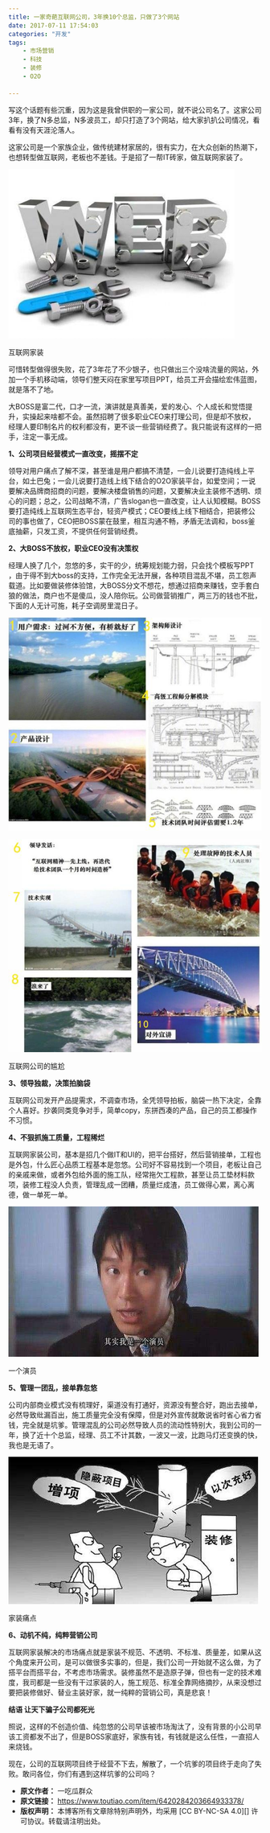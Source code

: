 ```yaml
---
title: 一家奇葩互联网公司，3年换10个总监，只做了3个网站
date: 2017-07-11 17:54:03
categories: "开发"
tags:
	- 市场营销
	- 科技
	- 装修
	- O2O

---
```


写这个话题有些沉重，因为这是我曾供职的一家公司，就不说公司名了。这家公司3年，换了N多总监，N多波员工，却只打造了3个网站，给大家扒扒公司情况，看看有没有天涯沦落人。

这家公司是一个家族企业，做传统建材家居的，很有实力，在大众创新的热潮下，也想转型做互联网，老板也不差钱。于是招了一帮IT砖家，做互联网家装了。

![一家奇葩互联网公司，3年换10个总监，只做了3个网站][3_10_3]

互联网家装

可惜转型做得很失败，花了3年花了不少银子，也只做出三个没啥流量的网站，外加一个手机移动端，领导们整天闷在家里写项目PPT，给员工开会描绘宏伟蓝图，就是落不了地。

大BOSS是富二代，口才一流，演讲就是真善美，爱的发心、个人成长和觉悟提升，实操起来啥都不会。虽然招聘了很多职业CEO来打理公司，但是却不放权，经理人要印制名片的权利都没有，更不谈一些营销经费了。我只能说有这样的一把手，注定一事无成。

**1、公司项目经营模式一直改变，摇摆不定**

领导对用户痛点了解不深，甚至谁是用户都搞不清楚，一会儿说要打造纯线上平台，如土巴兔；一会儿说要打造线上线下结合的O2O家装平台，如爱空间；一说要解决品牌商招商的问题，要解决楼盘销售的问题，又要解决业主装修不透明、烦心的问题；总之，公司战略不清，广告slogan也一直改变，让人认知模糊。BOSS要打造纯线上互联网生态平台，轻资产模式；CEO要线上线下相结合，把装修公司的事也做了，CEO把BOSS蒙在鼓里，相互沟通不畅，矛盾无法调和，boss釜底抽薪，只发工资，不提供任何营销经费。

**2、大BOSS不放权，职业CEO没有决策权**

经理人换了几个，忽悠的多，实干的少，统筹规划能力弱，只会找个模板写PPT ，由于得不到大boss的支持，工作完全无法开展，各种项目混乱不堪，员工怨声载道。比如要做装修体验馆，大BOSS分文不想花，想通过招商来赚钱，空手套白狼的做法，商户也不是傻瓜，没人陪你玩。公司做营销推广，两三万的钱也不批，下面的人无计可施，耗子空调房里混日子。

![一家奇葩互联网公司，3年换10个总监，只做了3个网站][3_10_3 1]

![一家奇葩互联网公司，3年换10个总监，只做了3个网站][3_10_3 2]

互联网公司的尴尬

**3、领导独裁，决策拍脑袋**

互联网公司发开产品提需求，不调查市场，全凭领导拍板，脑袋一热下决定，全靠个人喜好。抄袭同类竞争对手，简单copy，东拼西凑的产品，自己的员工都操作不习惯。

**4、不狠抓施工质量，工程稀烂**

互联网家装公司，基本是招几个做IT和UI的，把平台搭好，然后营销接单，工程也是外包，什么匠心品质工程基本是忽悠。公司好不容易找到一个项目，老板让自己的亲戚来做，或者外包给外面的施工队，经常拖欠工程款，甚至让员工垫材料款项，装修工程没人负责，管理乱成一团糟，质量烂成渣，员工做得心累，离心离德，做一单死一单。

![一家奇葩互联网公司，3年换10个总监，只做了3个网站][3_10_3 3]

一个演员

**5、管理一团乱，接单靠忽悠**

公司内部商业模式没有梳理好，渠道没有打通好，资源没有整合好，跑出去接单，必然导致纰漏百出，施工质量完全没有保障，但是对外宣传就敢说省时省心省力省钱，完全就是坑爹。管理混乱的公司必然导致人员的流动性特别大，我到公司的一年，换了近十个总监，经理、员工不计其数，一波又一波，比跑马灯还变换的快，我也是无语了。

![一家奇葩互联网公司，3年换10个总监，只做了3个网站][3_10_3 4]

家装痛点

**6、动机不纯，纯粹营销公司**

互联网家装解决的市场痛点就是家装不规范、不透明、不标准、质量差，如果从这个角度来开公司，是可以做很多实事的，但是，我们公司一开始就不这么做，为了搭平台而搭平台，不考虑市场需求。装修虽然不是造原子弹，但也有一定的技术难度，我司都是一些没有干过家装的人，施工规范、标准全靠网络摘抄，从来没想过要把装修做好、替业主装好家，就一纯粹的营销公司，真是悲哀！

**结语 让天下骗子公司都死光**

照说，这样的不创造价值、纯忽悠的公司早该被市场淘汰了，没有背景的小公司早该工资都发不出了，但是BOSS家底好，家族有钱，有钱就是这么任性，一直招人来烧钱。

现在，公司的互联网项目终于经营不下去，解散了，一个坑爹的项目终于走向了失败。敢问各位，你们有遇到这样坑爹的公司吗？


[3_10_3]: static/resources/crawler/FRBQ-MNRJ-ZVIN.jpg
[3_10_3 1]: static/resources/crawler/6VF7-BE6N-JVYB.jpg
[3_10_3 2]: static/resources/crawler/JM2M-M3MJ-U3IV.jpg
[3_10_3 3]: static/resources/crawler/MMFQ-BREV-EAQR.jpg
[3_10_3 4]: static/resources/crawler/BQQ6-JIEQ-I3MJ.jpg
 *  **原文作者：** 一吃瓜群众
 *  **原文链接：** https://www.toutiao.com/item/6420284203664933378/
 *  **版权声明：** 本博客所有文章除特别声明外，均采用 [CC BY-NC-SA 4.0][] 许可协议。转载请注明出处。
